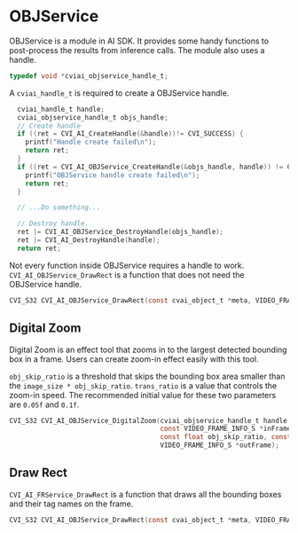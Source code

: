 # OBJService

OBJService is a module in AI SDK. It provides some handy functions to post-process the results from inference calls. The module also uses a handle.

```c
typedef void *cviai_objservice_handle_t;
```

A ``cviai_handle_t`` is required to create a OBJService handle.

```c
  cviai_handle_t handle;
  cviai_objservice_handle_t objs_handle;
  // Create handle
  if ((ret = CVI_AI_CreateHandle(&handle))!= CVI_SUCCESS) {
    printf("Handle create failed\n");
    return ret;
  }
  if ((ret = CVI_AI_OBJService_CreateHandle(&objs_handle, handle)) != CVI_SUCCESS) {
    printf("OBJService handle create failed\n");
    return ret;
  }

  // ...Do something...

  // Destroy handle.
  ret |= CVI_AI_OBJService_DestroyHandle(objs_handle);
  ret |= CVI_AI_DestroyHandle(handle);
  return ret;
```

Not every function inside OBJService requires a handle to work. ``CVI_AI_OBJService_DrawRect`` is a function that does not need the OBJService handle.

```c
CVI_S32 CVI_AI_OBJService_DrawRect(const cvai_object_t *meta, VIDEO_FRAME_INFO_S *frame);
```

## Digital Zoom

Digital Zoom is an effect tool that zooms in to the largest detected bounding box in a frame. Users can create zoom-in effect easily with this tool.

``obj_skip_ratio`` is a threshold that skips the bounding box area smaller than the ``image_size * obj_skip_ratio``. ``trans_ratio`` is a value that controls the zoom-in speed. The recommended initial value for these two parameters are ``0.05f`` and ``0.1f``.

```c
CVI_S32 CVI_AI_OBJService_DigitalZoom(cviai_objservice_handle_t handle,
                                      const VIDEO_FRAME_INFO_S *inFrame, const cvai_object_t *meta,
                                      const float obj_skip_ratio, const float trans_ratio,
                                      VIDEO_FRAME_INFO_S *outFrame);
```

## Draw Rect

``CVI_AI_FRService_DrawRect`` is a function that draws all the bounding boxes and their tag names on the frame.

```c
CVI_S32 CVI_AI_OBJService_DrawRect(const cvai_object_t *meta, VIDEO_FRAME_INFO_S *frame);
```
